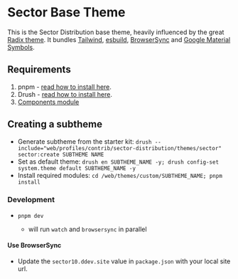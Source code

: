# Sector Base Theme

This is the Sector Distribution base theme, heavily influenced by the great [Radix theme](https://www.drupal.org/project/radix). It bundles [Tailwind](https://tailwindcss.com/), [esbuild](https://esbuild.github.io/), [BrowserSync](https://browsersync.io/) and [Google Material Symbols](https://fonts.google.com/icons).

## Requirements
1. pnpm - [read how to install here](https://pnpm.io/installation).
2. Drush - [read how to install here](https://www.drush.org/en/master/install/).
3. [Components module](https://www.drupal.org/project/components)

## Creating a subtheme
- Generate subtheme from the starter kit: `drush --include="web/profiles/contrib/sector-distribution/themes/sector" sector:create SUBTHEME NAME`
- Set as default theme: `drush en SUBTHEME_NAME -y; drush config-set system.theme default SUBTHEME_NAME -y`
- Install required modules: `cd /web/themes/custom/SUBTHEME_NAME; pnpm install`

### Development
- `pnpm dev`

  * will run `watch` and `browsersync` in parallel

#### Use BrowserSync

- Update the `sector10.ddev.site` value in `package.json` with your local site url.

